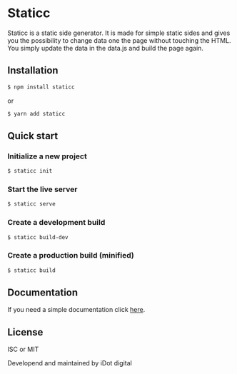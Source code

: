 # Staticc

Staticc is a static side generator. It is made for simple static sides and gives you the possibility to change data one the page without touching the HTML. You simply update the data in the data.js and build the page again.

## Installation

```bash
$ npm install staticc
```

or

```bash
$ yarn add staticc
```

## Quick start

### Initialize a new project

```bash
$ staticc init
```

### Start the live server

```bash
$ staticc serve
```

### Create a development build

```bash
$ staticc build-dev
```

### Create a production build (minified)

```bash
$ staticc build
```

## Documentation

If you need a simple documentation click [here](DOCS.md).

## License

ISC or MIT

Developend and maintained by iDot digital
